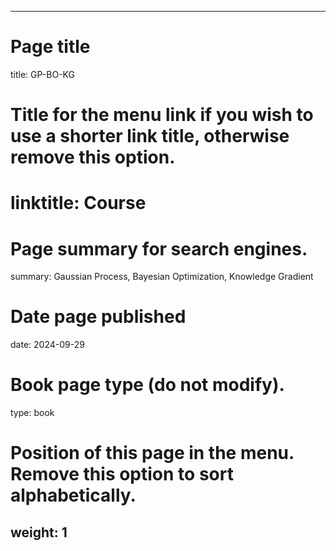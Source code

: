 -----
# Page title
title: GP-BO-KG 

# Title for the menu link if you wish to use a shorter link title, otherwise remove this option.
# linktitle: Course

# Page summary for search engines.
summary: Gaussian Process, Bayesian Optimization, Knowledge Gradient

# Date page published
date: 2024-09-29

# Book page type (do not modify).
type: book

# Position of this page in the menu. Remove this option to sort alphabetically.
weight: 1
-----
